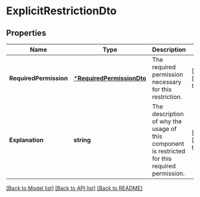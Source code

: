 # ExplicitRestrictionDto

## Properties
Name | Type | Description | Notes
------------ | ------------- | ------------- | -------------
**RequiredPermission** | [***RequiredPermissionDto**](RequiredPermissionDTO.md) | The required permission necessary for this restriction. | [optional] [default to null]
**Explanation** | **string** | The description of why the usage of this component is restricted for this required permission. | [optional] [default to null]

[[Back to Model list]](../README.md#documentation-for-models) [[Back to API list]](../README.md#documentation-for-api-endpoints) [[Back to README]](../README.md)


